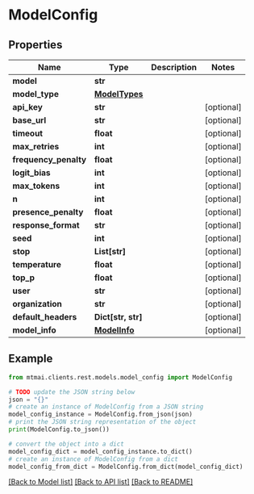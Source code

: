 # ModelConfig


## Properties

Name | Type | Description | Notes
------------ | ------------- | ------------- | -------------
**model** | **str** |  | 
**model_type** | [**ModelTypes**](ModelTypes.md) |  | 
**api_key** | **str** |  | [optional] 
**base_url** | **str** |  | [optional] 
**timeout** | **float** |  | [optional] 
**max_retries** | **int** |  | [optional] 
**frequency_penalty** | **float** |  | [optional] 
**logit_bias** | **int** |  | [optional] 
**max_tokens** | **int** |  | [optional] 
**n** | **int** |  | [optional] 
**presence_penalty** | **float** |  | [optional] 
**response_format** | **str** |  | [optional] 
**seed** | **int** |  | [optional] 
**stop** | **List[str]** |  | [optional] 
**temperature** | **float** |  | [optional] 
**top_p** | **float** |  | [optional] 
**user** | **str** |  | [optional] 
**organization** | **str** |  | [optional] 
**default_headers** | **Dict[str, str]** |  | [optional] 
**model_info** | [**ModelInfo**](ModelInfo.md) |  | [optional] 

## Example

```python
from mtmai.clients.rest.models.model_config import ModelConfig

# TODO update the JSON string below
json = "{}"
# create an instance of ModelConfig from a JSON string
model_config_instance = ModelConfig.from_json(json)
# print the JSON string representation of the object
print(ModelConfig.to_json())

# convert the object into a dict
model_config_dict = model_config_instance.to_dict()
# create an instance of ModelConfig from a dict
model_config_from_dict = ModelConfig.from_dict(model_config_dict)
```
[[Back to Model list]](../README.md#documentation-for-models) [[Back to API list]](../README.md#documentation-for-api-endpoints) [[Back to README]](../README.md)


